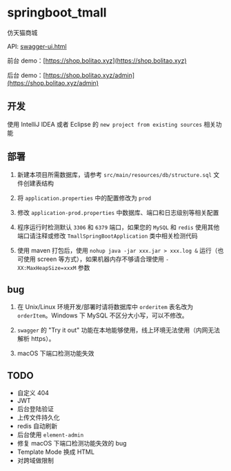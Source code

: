 # springboot_tmall

仿天猫商城

API: [swagger-ui.html](https://shop.bolitao.xyz/swagger-ui.html)

前台 demo：[https://shop.bolitao.xyz](https://shop.bolitao.xyz)

后台 demo：[https://shop.bolitao.xyz/admin](https://shop.bolitao.xyz/admin)

## 开发

使用 IntelliJ IDEA 或者 Eclipse 的 `new project from existing sources` 相关功能 

## 部署

1. 新建本项目所需数据库，请参考 `src/main/resources/db/structure.sql` 文件创建表结构

2. 将 `application.properties` 中的配置修改为 `prod`

3. 修改 `application-prod.properties` 中数据库、端口和日志级别等相关配置

4. 程序运行时检测默认 `3306` 和 `6379` 端口，如果您的 `MySQL` 和 `redis` 使用其他端口请注释或修改 `TmallSpringBootApplication` 类中相关检测代码

5. 使用 maven 打包后，使用 `nohup java -jar xxx.jar > xxx.log &` 运行（也可使用 screen 等方式），如果机器内存不够请合理使用 `-XX:MaxHeapSize=xxxM` 参数

## bug

1. 在 Unix/Linux 环境开发/部署时请将数据库中 `orderitem` 表名改为 `orderItem`。Windows 下 MySQL 不区分大小写，可以不修改。

2. `swagger` 的 "Try it out" 功能在本地能够使用，线上环境无法使用（内网无法解析 https）。

3. macOS 下端口检测功能失效

## TODO

- 自定义 404
- JWT
- 后台登陆验证
- 上传文件持久化
- redis 自动刷新
- 后台使用 `element-admin`
- 修复 macOS 下端口检测功能失效的 bug
- Template Mode 换成 HTML
- 对跨域做限制